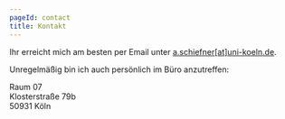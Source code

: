 ```yaml
---
pageId: contact
title: Kontakt
---
```


Ihr erreicht mich am besten per Email unter [a.schiefner\[at\]uni-koeln.de](mailto:a.schiefner@uni-koeln.de). 

Unregelmäßig bin ich auch persönlich im Büro anzutreffen: 

Raum 07 <br/>
Klosterstraße 79b <br/>
50931 Köln
